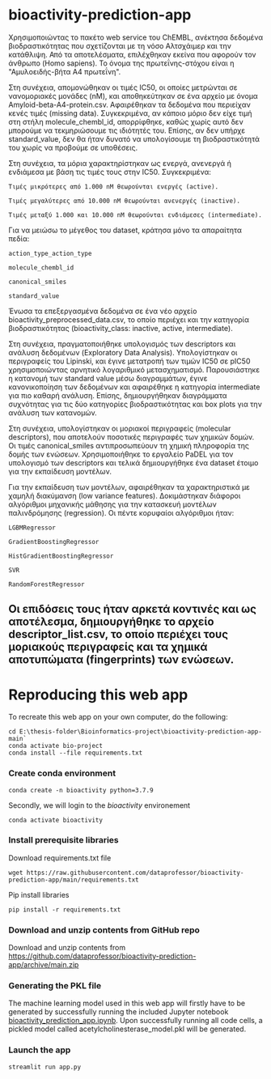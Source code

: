 # bioactivity-prediction-app
Χρησιμοποιώντας το πακέτο web service του ChEMBL, ανέκτησα δεδομένα βιοδραστικότητας που σχετίζονται με τη νόσο Αλτσχάιμερ και την κατάθλιψη. Από τα αποτελέσματα, επιλέχθηκαν εκείνα που αφορούν τον άνθρωπο (Homo sapiens). Το όνομα της πρωτεΐνης-στόχου είναι η "Αμυλοειδής-βήτα A4 πρωτεΐνη".

Στη συνέχεια, απομονώθηκαν οι τιμές IC50, οι οποίες μετρώνται σε νανομοριακές μονάδες (nM), και αποθηκεύτηκαν σε ένα αρχείο με όνομα Amyloid-beta-A4-protein.csv. Αφαιρέθηκαν τα δεδομένα που περιείχαν κενές τιμές (missing data). Συγκεκριμένα, αν κάποιο μόριο δεν είχε τιμή στη στήλη molecule_chembl_id, απορρίφθηκε, καθώς χωρίς αυτό δεν μπορούμε να τεκμηριώσουμε τις ιδιότητές του. Επίσης, αν δεν υπήρχε standard_value, δεν θα ήταν δυνατό να υπολογίσουμε τη βιοδραστικότητά του χωρίς να προβούμε σε υποθέσεις.

Στη συνέχεια, τα μόρια χαρακτηρίστηκαν ως ενεργά, ανενεργά ή ενδιάμεσα με βάση τις τιμές τους στην IC50. Συγκεκριμένα:

    Τιμές μικρότερες από 1.000 nM θεωρούνται ενεργές (active).

    Τιμές μεγαλύτερες από 10.000 nM θεωρούνται ανενεργές (inactive).

    Τιμές μεταξύ 1.000 και 10.000 nM θεωρούνται ενδιάμεσες (intermediate).

Για να μειώσω το μέγεθος του dataset, κράτησα μόνο τα απαραίτητα πεδία:

    action_type_action_type

    molecule_chembl_id

    canonical_smiles

    standard_value

Ένωσα τα επεξεργασμένα δεδομένα σε ένα νέο αρχείο bioactivity_preprocessed_data.csv, το οποίο περιέχει και την κατηγορία βιοδραστικότητας (bioactivity_class: inactive, active, intermediate).

Στη συνέχεια, πραγματοποιήθηκε υπολογισμός των descriptors και ανάλυση δεδομένων (Exploratory Data Analysis). Υπολογίστηκαν οι περιγραφείς του Lipinski, και έγινε μετατροπή των τιμών IC50 σε pIC50 χρησιμοποιώντας αρνητικό λογαριθμικό μετασχηματισμό. Παρουσιάστηκε η κατανομή των standard value μέσω διαγραμμάτων, έγινε κανονικοποίηση των δεδομένων και αφαιρέθηκε η κατηγορία intermediate για πιο καθαρή ανάλυση. Επίσης, δημιουργήθηκαν διαγράμματα συχνότητας για τις δύο κατηγορίες βιοδραστικότητας και box plots για την ανάλυση των κατανομών.

Στη συνέχεια, υπολογίστηκαν οι μοριακοί περιγραφείς (molecular descriptors), που αποτελούν ποσοτικές περιγραφές των χημικών δομών. Οι τιμές canonical_smiles αντιπροσωπεύουν τη χημική πληροφορία της δομής των ενώσεων. Χρησιμοποιήθηκε το εργαλείο PaDEL για τον υπολογισμό των descriptors και τελικά δημιουργήθηκε ένα dataset έτοιμο για την εκπαίδευση μοντέλων.

Για την εκπαίδευση των μοντέλων, αφαιρέθηκαν τα χαρακτηριστικά με χαμηλή διακύμανση (low variance features). Δοκιμάστηκαν διάφοροι αλγόριθμοι μηχανικής μάθησης για την κατασκευή μοντέλων παλινδρόμησης (regression). Οι πέντε κορυφαίοι αλγόριθμοι ήταν:

    LGBMRegressor

    GradientBoostingRegressor

    HistGradientBoostingRegressor

    SVR

    RandomForestRegressor

Οι επιδόσεις τους ήταν αρκετά κοντινές και ως αποτέλεσμα, δημιουργήθηκε το αρχείο descriptor_list.csv, το οποίο περιέχει τους μοριακούς περιγραφείς και τα χημικά αποτυπώματα (fingerprints) των ενώσεων.
---
# Reproducing this web app
To recreate this web app on your own computer, do the following:
```
cd E:\thesis-folder\Bioinformatics-project\bioactivity-prediction-app-main`
conda activate bio-project
conda install --file requirements.txt
```
### Create conda environment
```
conda create -n bioactivity python=3.7.9
```
Secondly, we will login to the *bioactivity* environement
```
conda activate bioactivity
```
### Install prerequisite libraries

Download requirements.txt file

```
wget https://raw.githubusercontent.com/dataprofessor/bioactivity-prediction-app/main/requirements.txt

```

Pip install libraries
```
pip install -r requirements.txt
```

###  Download and unzip contents from GitHub repo

Download and unzip contents from https://github.com/dataprofessor/bioactivity-prediction-app/archive/main.zip

### Generating the PKL file

The machine learning model used in this web app will firstly have to be generated by successfully running the included Jupyter notebook [bioactivity_prediction_app.ipynb](https://github.com/dataprofessor/bioactivity-prediction-app/blob/main/bioactivity_prediction_app.ipynb). Upon successfully running all code cells, a pickled model called acetylcholinesterase_model.pkl will be generated.

###  Launch the app

```
streamlit run app.py
```
